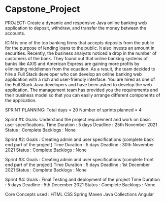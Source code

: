 # Capstone_Project

PROJECT: Create a dynamic and responsive Java online banking web application to deposit, withdraw, and transfer the money between the accounts.

ICIN is one of the top banking firms that accepts deposits from the public for the purpose of lending loans to the public. It also invests an amount in securities.
Recently, the business analysts noticed a drop in the number of customers of the bank. They found out that online banking systems of banks like AXIS and American Express are gaining more profits by eliminating middlemen from the equation. As a result, the team decided to hire a Full Stack developer who can develop an online banking web application with a rich and user-friendly interface.
You are hired as one of the Full Stack Java developers and have been asked to develop the web application. The management team has provided you the requirements and their business model so that you can easily arrange different components of the application.

SPRINT PLANNING:
Total days  = 20
Number of sprints planned = 4

Sprint #1:
Goals: Understand the project requirement and work on basic user specifications.
Time Duration : 5 days
Deadline : 25th November 2021
Status : Complete
Backlogs : None

Sprint #2:
Goals : Creating admin and user specifications (complete back end part of the project)
Time Duration : 5 days
Deadline : 30th November 2021
Status : Complete
Backlogs : None

Sprint #3:
Goals : Creating admin and user specifications (complete front end part of the project)
Time Duration : 5 days
Deadline : 1st December 2021
Status : Complete
Backlogs : None

Sprint #4:
Goals : Final Testing and deployment of the project
Time Duration : 5 days
Deadline : 5th December 2021
Status : Complete
Backlogs : None

Core Concepts used :
HTML
CSS
Spring
Maven
Java
Collections
Angular
